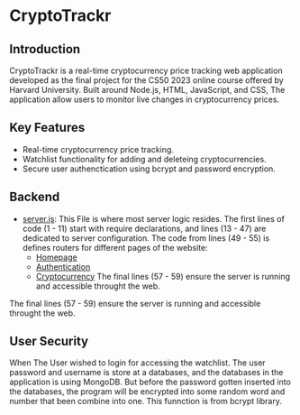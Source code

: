 # CryptoTrackr

## Introduction

CryptoTrackr is a real-time cryptocurrency price tracking web application developed as the final project for the CS50 2023 online course offered by Harvard University. Built around Node.js, HTML, JavaScript, and CSS, The application allow users to monitor live changes in cryptocurrency prices.

## Key Features

- Real-time cryptocurrency price tracking.
- Watchlist functionality for adding and deleteing cryptocurrencies.
- Secure user authenctication using bcrypt and password encryption.

## Backend

- [server.js](./server.js): This File is where most server logic resides. The first lines of code (1 - 11) start with require declarations, and lines (13 - 47) are dedicated to server configuration. The code from lines (49 - 55) is defines routers for different pages of the website:
  - [Homepage](./src/routes/index.js)
  - [Authentication](./src/routes/auth.js)
  - [Cryptocurrency](./src/routes/crypto.js)
    The final lines (57 - 59) ensure the server is running and accessible throught the web.

The final lines (57 - 59) ensure the server is running and accessible throught the web.

## User Security

When The User wished to login for accessing the watchlist. The user password and username is store at a databases, and the databases in the application is using MongoDB. But before the password gotten inserted into the databases, the program will be encrypted into some random word and number that been combine into one. This funnction is from bcrypt library.
